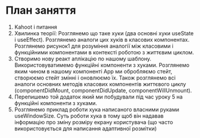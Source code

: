 # План заняття

1. Kahoot i питання
2. Хвилинка теорії: Розглянемо що таке хуки (два основні хуки useState i useEffect). Розглянемо аналоги цих хуків в класових компонентах. Розглянемо рисунок1 для розуміння аналогії між класовими і функційними компонентами в контексті роботою з життєвим циклом.
3. Створимо нову реакт аплікацію по нашому шаблону. Використовуватимемо функційні компоненти з хуками. Розглянемо яким чином в нашому компоненті App ми обробляємо стейт, створюємо стейт змінні і оновлюємо їх. Також розглянемо всі аналоги основних методів класових компонентів життєвого циклу (componentDidMount, componentDidUpdate, componentWillUnmount).
4. Перепишемо той додаток який ми побудували під час уроку 5 на функційні компоненти з хуками.
5. Розглянемо приклад роботи хука написаного власними руками useWindowSize. Суть роботи хука в тому щоб він надавав інформацію про зміну розміру екрану користувача (що часто використовується для написання адаптивної розмітки)